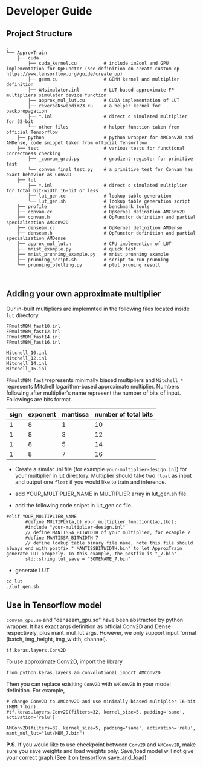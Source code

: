 # Developer Guide    

## Project Structure
```
.
└── ApproxTrain
    ├── cuda 
        ├── cuda_kernel.cu          # include im2col and GPU implementation for OpFunctor (see definition on create custom op https://www.tensorflow.org/guide/create_op)
        ├── gemm.cu                 # GEMM kernel and multiplier definition
        ├── AMsimulator.inl         # LUT-based approximate FP multipliers simulator device function
        ├── approx_mul_lut.cu       # CUDA implementation of LUT
        ├── reverseNswapdim23.cu    # a helper kernel for backpropagation
        ├── *.inl                   # direct c simulated multiplier for 32-bit
        └── other files             # helper function taken from official Tensorflow
    ├── python                      # python wrapper for AMConv2D and AMDense, code snippet taken from official Tensorflow
    ├── test                        # various tests for functional correctness checking
        ├── _convam_grad.py         # gradient register for primitive test
        └── convam_final_test.py    # a primitive test for Convam has exact behavior as Conv2D
    ├── lut
        ├── *.inl                   # direct c simulated multiplier for total bit-width 16-bit or less
        ├── lut_gen.cc              # lookup table generation
        └── lut_gen.sh              # lookup table generation script
    ├── profile                     # benchmark tools  
    ├── convam.cc                   # OpKernel definition AMConv2D
    ├── convam.h                    # OpFunctor definition and partial specialisation AMConv2D
    ├── denseam.cc                  # OpKernel definition AMDense
    ├── denseam.h                   # OpFunctor definition and partial specialisation AMDense
    ├── approx_mul_lut.h            # CPU implemention of LUT
    ├── mnist_example.py            # quick test
    ├── mnist_prunning_example.py   # mnist prunning example
    ├── prunning_script.sh          # script to run prunning
    └── prunning_plotting.py        # plot pruning result
        
        
```
        
    
## Adding  your own approximate multiplier
    
Our in-built multipliers are implemnted in the following files located inside `lut` directory.
    
```
FPmultMBM_fast10.inl 
FPmultMBM_fast12.inl
FPmultMBM_fast14.inl
FPmultMBM_fast16.inl                                                              

Mitchell_10.inl
Mitchell_12.inl
Mitchell_14.inl
Mitchell_16.inl

```
`FPmultMBM_fast*`represents minimally biased multipliers and `Mitchell_*` represents Mitchell logarithm-based approximate multiplier. Numbers following after multiplier's name represent the number of bits of input. Followings are bits format.

| sign | exponent | mantissa | number of total bits |
| ----------- | ----------- | ----------- | ----------- |
| 1 | 8 | 1 | 10 |
| 1 | 8 | 3 | 12 |
| 1 | 8 | 5 | 14 |
| 1 | 8 | 7 | 16 |

    

- Create a similar .inl file (for example `your-multiplier-design.inl`) for your multiplier in lut directory. Multiplier should take two `float` as input and output one `float` if you would like to train and inference. 

- add YOUR_MULTIPLIER_NAME in MULTIPLIER array in lut_gen.sh file.

- add the following code snipet in lut_gen.cc file.
   
```
#elif YOUR_MULTIPLIER_NAME
       #define MULTIPLY(a,b) your_multiplier_function((a),(b));
       #include "your-multiplier-design.inl"
       // define MANTISSA_BITWIDTH of your multiplier, for example 7
       #define MANTISSA_BITWIDTH 7
       // define lookup table binary file name, note this file should always end with postfix "_MANTISSBITWIDTH.bin" to let ApproxTrain generate LUT properly. In this example, the postfix is "_7.bin".
       std::string lut_save = "SOMENAME_7.bin"
```
   
- generate LUT

```
cd lut
./lut_gen.sh
```
    
  

## Use in Tensorflow model

`convam_gpu.so` and "denseam_gpu.so" have been abstracted by python wrapper. It has exact args definition as official Conv2D and Dense respectively, plus mant_mul_lut args. However, we only support input format (batch, img_height, img_width, channel).

```
tf.keras.layers.Conv2D
```

To use approximate Conv2D, import the library

```
from python.keras.layers.am_convolutional import AMConv2D
```

Then you can replace exisiting `Conv2D` with `AMConv2D` in your model definition. For example,

```
# change Conv2D to AMConv2D and use minimally-biased multiplier 16-bit (MBM_7.bin).
#tf.keras.layers.Conv2D(filters=32, kernel_size=5, padding='same', activation='relu')

AMConv2D(filters=32, kernel_size=5, padding='same', activation='relu', mant_mul_lut="lut/MBM_7.bin")
```


**P.S.** If you would like to use checkpoint between `Conv2D` and `AMConv2D`, make sure you save weights and load weights only. Save/load model will not give your correct graph.(See it on [tensorflow save_and_load](https://www.tensorflow.org/tutorials/keras/save_and_load))
